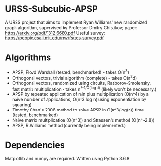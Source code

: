 # URSS-Subcubic-APSP

A URSS project that aims to implement Ryan Williams' new randomized graph algorithm, supervised by Professor Dmitry Chistikov; paper: https://arxiv.org/pdf/1312.6680.pdf
Useful survey: https://people.csail.mit.edu/rrw/fsttcs-survey.pdf

# Algorithms

- APSP, Floyd Warshall (tested, benchmarked) - takes O(n<sup>3</sup>)
- Orthogonal vectors, trivial algorithm (complete) - takes O(n<sup>2</sup>d)
- Orthogonal vectors, randomized using circuits, Razborov-Smolensky, fast matrix multiplication - takes n<sup>2-1/O(log d)</sup>
  (likely won't be necessary.)
- APSP by repeated application of min plus multiplication (O(n^4) by a naive number of applications, O(n^3 log n) using exponentiation by squaring)
- Timothy Chan's 2006 method to solve APSP in O(n^3/log(n)) time (tested, benchmarked)
- Naive matrix multiplication (O(n^3)) and Strassen's method (O(n^~2.8))
- APSP, R.Williams method (currently being implemented.)

# Dependencies

Matplotlib and numpy are required. Written using Python 3.6.8
